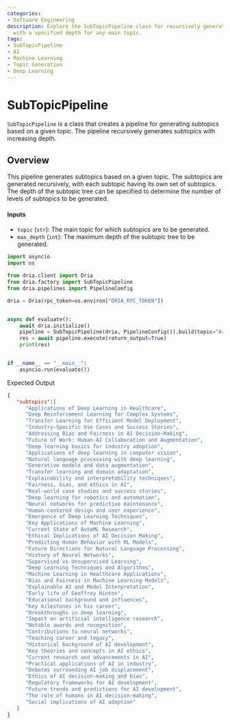 ```yaml
---
categories:
- Software Engineering
description: Explore the SubTopicPipeline class for recursively generating subtopics
  with a specified depth for any main topic.
tags:
- SubTopicPipeline
- AI
- Machine Learning
- Topic Generation
- Deep Learning
---
```


# SubTopicPipeline

`SubTopicPipeline` is a class that creates a pipeline for generating subtopics based on a given topic. The pipeline recursively generates subtopics with increasing depth.

## Overview

This pipeline generates subtopics based on a given topic. The subtopics are generated recursively, with each subtopic having its own set of subtopics. The depth of the subtopic tree can be specified to determine the number of levels of subtopics to be generated.

#### Inputs

- `topic` (`str`): The main topic for which subtopics are to be generated.
- `max_depth` (`int`): The maximum depth of the subtopic tree to be generated.


```python
import asyncio
import os

from dria.client import Dria
from dria.factory import SubTopicPipeline
from dria.pipelines import PipelineConfig

dria = Dria(rpc_token=os.environ["DRIA_RPC_TOKEN"])


async def evaluate():
    await dria.initialize()
    pipeline = SubTopicPipeline(dria, PipelineConfig()).build(topic="Artificial Intelligence", max_depth=2)
    res = await pipeline.execute(return_output=True)
    print(res)


if __name__ == "__main__":
    asyncio.run(evaluate())
```

Expected Output

```json
{
   "subtopics":[
      "Applications of Deep Learning in Healthcare",
      "Deep Reinforcement Learning for Complex Systems",
      "Transfer Learning for Efficient Model Deployment",
      "Industry-Specific Use Cases and Success Stories",
      "Addressing Bias and Fairness in AI Decision-Making",
      "Future of Work: Human-AI Collaboration and Augmentation",
      "Deep learning basics for industry adoption",
      "Applications of deep learning in computer vision",
      "Natural language processing with deep learning",
      "Generative models and data augmentation",
      "Transfer learning and domain adaptation",
      "Explainability and interpretability techniques",
      "Fairness, bias, and ethics in AI",
      "Real-world case studies and success stories",
      "Deep learning for robotics and automation",
      "Neural networks for predictive maintenance",
      "Human-centered design and user experience",
      "Emergence of Deep Learning Techniques",
      "Key Applications of Machine Learning",
      "Current State of AutoML Research",
      "Ethical Implications of AI Decision Making",
      "Predicting Human Behavior with ML Models",
      "Future Directions for Natural Language Processing",
      "History of Neural Networks",
      "Supervised vs Unsupervised Learning",
      "Deep Learning Techniques and Algorithms",
      "Machine Learning in Healthcare Applications",
      "Bias and Fairness in Machine Learning Models",
      "Explainable AI and Model Interpretation",
      "Early life of Geoffrey Hinton",
      "Educational background and influences",
      "Key milestones in his career",
      "Breakthroughs in deep learning",
      "Impact on artificial intelligence research",
      "Notable awards and recognition",
      "Contributions to neural networks",
      "Teaching career and legacy",
      "Historical background of AI development",
      "Key theories and concepts in AI ethics",
      "Current research and advancements in AI",
      "Practical applications of AI in industry",
      "Debates surrounding AI job displacement",
      "Ethics of AI decision-making and bias",
      "Regulatory frameworks for AI development",
      "Future trends and predictions for AI development",
      "The role of humans in AI decision-making",
      "Social implications of AI adoption"
   ]
}
```